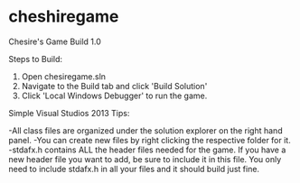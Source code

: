 # cheshiregame

Chesire's Game Build 1.0

Steps to Build:

1. Open chesiregame.sln
2. Navigate to the Build tab and click 'Build Solution'
3. Click 'Local Windows Debugger' to run the game.

Simple Visual Studios 2013 Tips:

-All class files are organized under the solution explorer on the right hand panel.
-You can create new files by right clicking the respective folder for it.
-stdafx.h contains ALL the header files needed for the game. If you have a new header file you want to add, be sure to
include it in this file. You only need to include stdafx.h in all your files and it should build just fine.
